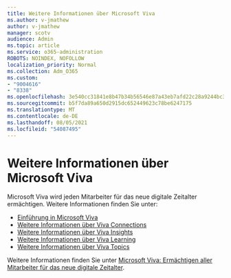 ```yaml
---
title: Weitere Informationen über Microsoft Viva
ms.author: v-jmathew
author: v-jmathew
manager: scotv
audience: Admin
ms.topic: article
ms.service: o365-administration
ROBOTS: NOINDEX, NOFOLLOW
localization_priority: Normal
ms.collection: Adm_O365
ms.custom:
- "9004616"
- "8338"
ms.openlocfilehash: 3e540cc31841e8b47b34b56546e87a43eb7afd22c28a9244bc3016e9937b087c
ms.sourcegitcommit: b5f7da89a650d2915dc652449623c78be6247175
ms.translationtype: MT
ms.contentlocale: de-DE
ms.lasthandoff: 08/05/2021
ms.locfileid: "54087495"
---
```

# <a name="learn-about-microsoft-viva"></a>Weitere Informationen über Microsoft Viva

Microsoft Viva wird jeden Mitarbeiter für das neue digitale Zeitalter ermächtigen. Weitere Informationen finden Sie unter:

- [Einführung in Microsoft Viva](https://www.microsoft.com/microsoft-viva/overview)
- [Weitere Informationen über Viva Connections](https://aka.ms/VivaConnectionsBlog/)
- [Weitere Informationen über Viva Insights](https://aka.ms/VivaInsightsBlog)
- [Weitere Informationen über Viva Learning](https://aka.ms/VivaLearningBlog)
- [Weitere Informationen über Viva Topics](https://aka.ms/viva/topics/blog)

Weitere Informationen finden Sie unter [Microsoft Viva: Ermächtigen aller Mitarbeiter für das neue digitale Zeitalter](https://www.microsoft.com/microsoft-365/blog/2021/02/04/microsoft-viva-empowering-every-employee-for-the-new-digital-age/).
